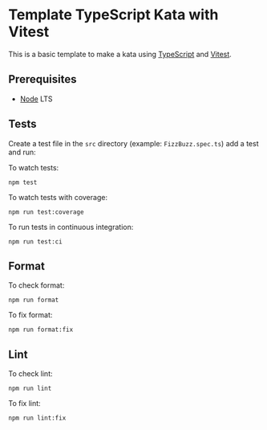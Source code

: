 # Template TypeScript Kata with Vitest

This is a basic template to make a kata using [TypeScript](https://www.typescriptlang.org/) and [Vitest](https://vitest.dev/).

## Prerequisites

- [Node](https://nodejs.org/) LTS

## Tests

Create a test file in the `src` directory (example: `FizzBuzz.spec.ts`) add a test and run:

To watch tests:

```shell
npm test
```

To watch tests with coverage:

```shell
npm run test:coverage
```

To run tests in continuous integration:

```shell
npm run test:ci
```

## Format

To check format:

```shell
npm run format
```

To fix format:

```shell
npm run format:fix
```

## Lint

To check lint:

```shell
npm run lint
```

To fix lint:

```shell
npm run lint:fix
```
